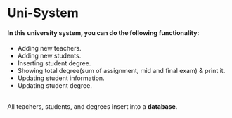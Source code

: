 # Uni-System
<h4>In this university system, you can do the following functionality:</h4>
<ul>
	<li>Adding new teachers.</li>
	<li>Adding new students.</li>
	<li>Inserting student degree.</li>
	<li>Showing total degree(sum of assignment, mid and final exam) & print it.</li>
	<li>Updating student information.</li>
	<li>Updating student degree.</li>
</ul>
</br>
All teachers, students, and degrees insert into a <b>database</b>.
